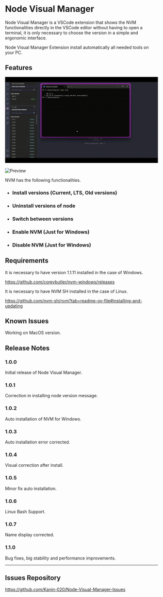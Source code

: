 # Node Visual Manager

Node Visual Manager is a VSCode extension that shows the NVM functionalities directly in the VSCode editor without having to open a terminal, it is only necessary to choose the version in a simple and ergonomic interface.

Node Visual Manager Extension install automatically all needed tools on your PC.

## Features

![Preview](/resources/preview.gif)

![Preview](/resources/linux_preview.gif)

NVM has the following functionalities.

- ### Install versions (Current, LTS, Old versions)

- ### Uninstall versions of node

- ### Switch between versions

- ### Enable NVM (Just for Windows)

- ### Disable NVM (Just for Windows)

## Requirements

It is necessary to have version 1.1.11 installed in the case of Windows.

<https://github.com/coreybutler/nvm-windows/releases>

It is necessary to have NVM SH installed in the case of Linux.

<https://github.com/nvm-sh/nvm?tab=readme-ov-file#installing-and-updating>

## Known Issues

Working on MacOS version.

## Release Notes

### 1.0.0

Initial release of Node Visual Manager.

### 1.0.1

Correction in installing node version message.

### 1.0.2

Auto installation of NVM for Windows.

### 1.0.3

Auto installation error corrected.

### 1.0.4

Visual correction after install.

### 1.0.5

Minor fix auto installation.

### 1.0.6

Linux Bash Support.

### 1.0.7

Name display corrected.

### 1.1.0

Bug fixes, big stability and performance improvements.

---

## Issues Repository

<https://github.com/Kanin-020/Node-Visual-Manager-Issues>
